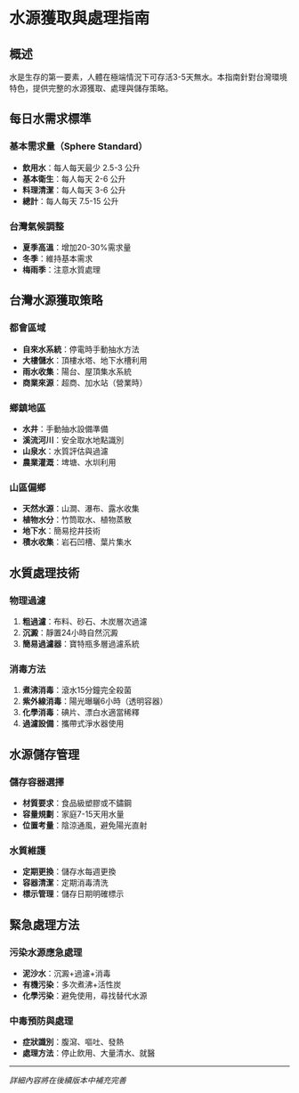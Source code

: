 # 水源獲取與處理指南

## 概述

水是生存的第一要素，人體在極端情況下可存活3-5天無水。本指南針對台灣環境特色，提供完整的水源獲取、處理與儲存策略。

## 每日水需求標準

### 基本需求量（Sphere Standard）
- **飲用水**：每人每天最少 2.5-3 公升
- **基本衛生**：每人每天 2-6 公升  
- **料理清潔**：每人每天 3-6 公升
- **總計**：每人每天 7.5-15 公升

### 台灣氣候調整
- **夏季高溫**：增加20-30%需求量
- **冬季**：維持基本需求
- **梅雨季**：注意水質處理

## 台灣水源獲取策略

### 都會區域
- **自來水系統**：停電時手動抽水方法
- **大樓儲水**：頂樓水塔、地下水槽利用
- **雨水收集**：陽台、屋頂集水系統
- **商業來源**：超商、加水站（營業時）

### 鄉鎮地區
- **水井**：手動抽水設備準備
- **溪流河川**：安全取水地點識別
- **山泉水**：水質評估與過濾
- **農業灌溉**：埤塘、水圳利用

### 山區偏鄉
- **天然水源**：山澗、瀑布、露水收集
- **植物水分**：竹筒取水、植物蒸散
- **地下水**：簡易挖井技術
- **積水收集**：岩石凹槽、葉片集水

## 水質處理技術

### 物理過濾
1. **粗過濾**：布料、砂石、木炭層次過濾
2. **沉澱**：靜置24小時自然沉澱
3. **簡易過濾器**：寶特瓶多層過濾系統

### 消毒方法
1. **煮沸消毒**：滾水15分鐘完全殺菌
2. **紫外線消毒**：陽光曝曬6小時（透明容器）
3. **化學消毒**：碘片、漂白水適當稀釋
4. **過濾設備**：攜帶式淨水器使用

## 水源儲存管理

### 儲存容器選擇
- **材質要求**：食品級塑膠或不鏽鋼
- **容量規劃**：家庭7-15天用水量
- **位置考量**：陰涼通風，避免陽光直射

### 水質維護
- **定期更換**：儲存水每週更換
- **容器清潔**：定期消毒清洗
- **標示管理**：儲存日期明確標示

## 緊急處理方法

### 污染水源應急處理
- **泥沙水**：沉澱+過濾+消毒
- **有機污染**：多次煮沸+活性炭
- **化學污染**：避免使用，尋找替代水源

### 中毒預防與處理
- **症狀識別**：腹瀉、嘔吐、發熱
- **處理方法**：停止飲用、大量清水、就醫

---

*詳細內容將在後續版本中補充完善*
